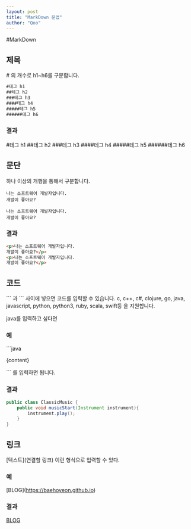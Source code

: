 ```yaml
---
layout: post
title: "MarkDown 문법"
author: "Qoo"
---
```


#MarkDown
## 제목
\# 의 개수로 h1~h6를 구분합니다.

```markdown
#테그 h1
##테그 h2
###테그 h3
####테그 h4
#####테그 h5
######테그 h6
```
### 결과
#테그 h1
##테그 h2
###테그 h3
####테그 h4
#####테그 h5
######테그 h6

## 문단
하나 이상의 개행을 통해서 구분합니다.
```
나는 소프트웨어 개발자입니다.
개발이 좋아요?
 
나는 소프트웨어 개발자입니다.
개발이 좋아요?
```
### 결과
````html
<p>나는 소프트웨어 개발자입니다.
개발이 좋아요?</p>
<p>나는 소프트웨어 개발자입니다.
개발이 좋아요?</p>
````

## 코드
\`\`\` 과 \`\`\` 사이에 넣으면 코드를 입력할 수 있습니다.
c, c++, c#, clojure, go, java, javascript, python, python3, ruby, scala, swift등 을 지원합니다.

java를 입력하고 싶다면

### 예
\```java

{content}

\``` 
를 입력하면 됩니다.

### 결과
```java
public class ClassicMusic {
	public void musicStart(Instrument instrument){
		instrument.play();
	}
}
```

## 링크
\[텍스트\]\(연결할 링크\) 이런 형식으로 입력할 수 있다.

### 예
\[BLOG](https://baehoyeon.github.io)

### 결과
[BLOG](https://baehoyeon.github.io)
